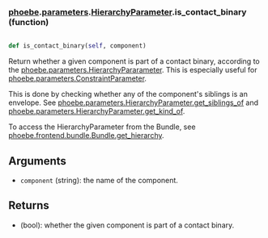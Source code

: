 ### [phoebe](phoebe.md).[parameters](phoebe.parameters.md).[HierarchyParameter](phoebe.parameters.HierarchyParameter.md).is_contact_binary (function)


```py

def is_contact_binary(self, component)

```



Return whether a given component is part of a contact binary,
according to the [phoebe.parameters.HierarchyPararameter](phoebe.parameters.HierarchyPararameter.md).
This is especially useful for [phoebe.parameters.ConstraintParameter](phoebe.parameters.ConstraintParameter.md).

This is done by checking whether any of the component's siblings is
an envelope.  See [phoebe.parameters.HierarchyParameter.get_siblings_of](phoebe.parameters.HierarchyParameter.get_siblings_of.md)
and [phoebe.parameters.HierarchyParameter.get_kind_of](phoebe.parameters.HierarchyParameter.get_kind_of.md).

To access the HierarchyParameter from the Bundle, see
 [phoebe.frontend.bundle.Bundle.get_hierarchy](phoebe.frontend.bundle.Bundle.get_hierarchy.md).

Arguments
----------
* `component` (string): the name of the component.

Returns
--------
* (bool): whether the given component is part of a contact binary.

